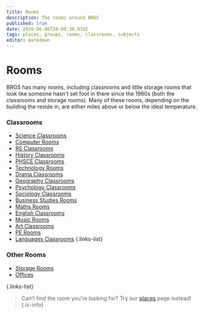 ```yaml
---
title: Rooms
description: The rooms around BRGS
published: true
date: 2020-06-06T20:09:30.078Z
tags: places, groups, rooms, classrooms, subjects
editor: markdown
---
```


# Rooms
BRGS has many rooms, including classrooms and little storage rooms that look like someone hasn't set foot in there since the 1960s (both the classrooms and storage rooms).
Many of these rooms, depending on the building the reside in, are either miles above or below the ideal temperature.
###  Classrooms
- [Science Classrooms](/groups/rooms/science-classrooms)
- [Computer Rooms](/groups/rooms/computer-rooms)
- [RS Classrooms](/groups/rooms/rs-classrooms)
- [History Classrooms](/groups/rooms/history-classrooms)
- [PHSCE Classrooms](/groups/rooms/PHSCE-classrooms)
- [Technology Rooms](/groups/rooms/technology-rooms)
- [Drama Classrooms](/groups/rooms/drama-classrooms)
- [Geography Classrooms](/groups/rooms/geography-classrooms)
- [Psychology Classrooms](/groups/rooms/psychology-classrooms)
- [Sociology Classrooms](/groups/rooms/sociology-classrooms)
- [Business Studies Rooms](/groups/rooms/business-studies-rooms)
- [Maths Rooms](/groups/rooms/maths-rooms)
- [English Classrooms](/groups/rooms/english-classrooms)
- [Music Rooms](/groups/rooms/music-rooms)
- [Art Classrooms](/groups/rooms/art-classrooms)
- [PE Rooms](/groups/rooms/pe-rooms)
- [Languages Classrooms](/groups/rooms/languages-classrooms)
{.links-list}
### Other Rooms
- [Storage Rooms](/groups/rooms/storage-rooms)
- [Offices](/groups/rooms/offices)

{.links-list}

> Can't find the room you're looking for? Try our [places](/groups/places) page instead!
{.is-info}
